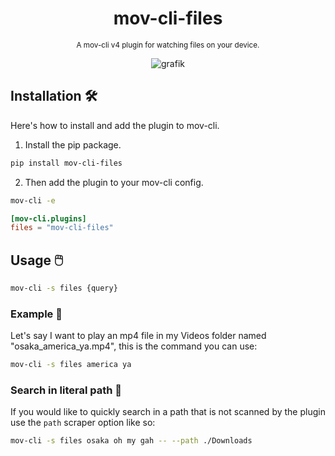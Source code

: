 <div align="center">

  # mov-cli-files 
  <sub>A mov-cli v4 plugin for watching files on your device.</sub>
  
  ![grafik](https://github.com/mov-cli/mov-cli-files/assets/132799819/5f25ac19-de39-4b26-8121-c0f58f167c6b)

</div>

## Installation 🛠️
Here's how to install and add the plugin to mov-cli.

1. Install the pip package.
```sh
pip install mov-cli-files
```
2. Then add the plugin to your mov-cli config.
```sh
mov-cli -e
```
```toml
[mov-cli.plugins]
files = "mov-cli-files"
```

## Usage 🖱️
```sh
mov-cli -s files {query}
```

### Example 🌟
Let's say I want to play an mp4 file in my Videos folder named "osaka_america_ya.mp4", this is the command you can use:
```sh
mov-cli -s files america ya
```

### Search in literal path 🔎
If you would like to quickly search in a path that is not scanned by the plugin use the ``path`` scraper option like so:
```sh
mov-cli -s files osaka oh my gah -- --path ./Downloads
```

